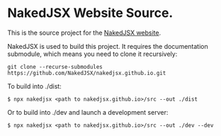 # NakedJSX Website Source.

This is the source project for the [NakedJSX website](https://nakedjsx.org).

NakedJSX is used to build this project. It requires the documentation submodule, which means you need to clone it recursively:

`git clone --recurse-submodules https://github.com/NakedJSX/nakedjsx.github.io.git`

To build into ./dist:

`$ npx nakedjsx <path to nakedjsx.github.io>/src --out ./dist`

Or to build into ./dev and launch a development server:

`$ npx nakedjsx <path to nakedjsx.github.io>/src --out ./dev --dev`